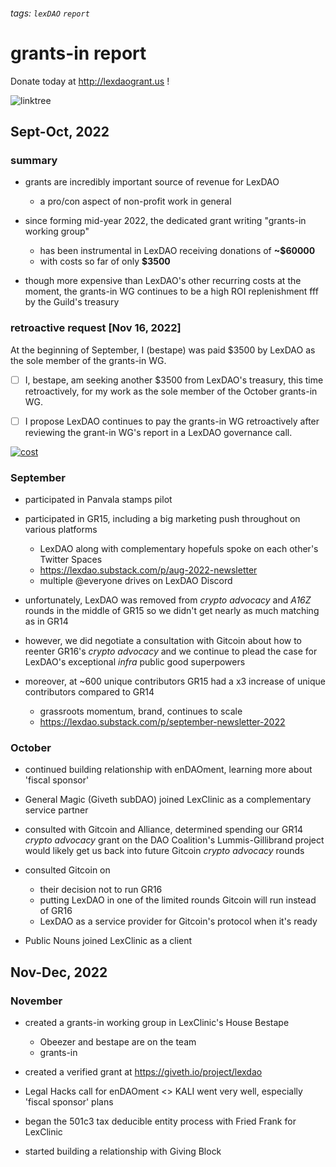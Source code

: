 ###### tags: `lexDAO` `report`

# grants-in report

Donate today at http://lexdaogrant.us !

![linktree](https://i.imgur.com/ZZ7v1wa.png)

## Sept-Oct, 2022

### summary

* grants are incredibly important source of revenue for LexDAO

  * a pro/con aspect of non-profit work in general

* since forming mid-year 2022, the dedicated grant writing "grants-in working group" 

  * has been instrumental in LexDAO receiving donations of **~$60000**
  * with costs so far of only **$3500**

* though more expensive than LexDAO's other recurring costs at the moment, the grants-in WG continues to be a high ROI replenishment fff by the Guild's treasury


### retroactive request [Nov 16, 2022]

At the beginning of September, I (bestape) was paid $3500 by LexDAO as the sole member of the grants-in WG.

* [ ] I, bestape, am seeking another $3500 from LexDAO's treasury, this time retroactively, for my work as the sole member of the October grants-in WG.

* [ ] I propose LexDAO continues to pay the grants-in WG retroactively after reviewing the grant-in WG's report in a LexDAO governance call.

[![cost](https://i.imgur.com/atEPMMl.png)](https://discord.com/channels/682960432272506907/900455547747323924/1037759817944682616)

### September

* participated in Panvala stamps pilot 

* participated in GR15, including a big marketing push throughout on various platforms

  * LexDAO along with complementary hopefuls spoke on each other's Twitter Spaces
  * https://lexdao.substack.com/p/aug-2022-newsletter
  * multiple @everyone drives on LexDAO Discord

* unfortunately, LexDAO was removed from *crypto advocacy* and *A16Z* rounds in the middle of GR15 so we didn't get nearly as much matching as in GR14

* however, we did negotiate a consultation with Gitcoin about how to reenter GR16's *crypto advocacy* and we continue to plead the case for LexDAO's exceptional *infra* public good superpowers

* moreover, at ~600 unique contributors GR15 had a x3  increase of unique contributors compared to GR14

  * grassroots momentum, brand, continues to scale
  * https://lexdao.substack.com/p/september-newsletter-2022

### October

* continued building relationship with enDAOment, learning more about 'fiscal sponsor'

* General Magic (Giveth subDAO) joined LexClinic as a complementary service partner

* consulted with Gitcoin and Alliance, determined spending our GR14 *crypto advocacy* grant on the DAO Coalition's Lummis-Gillibrand project would likely get us back into future Gitcoin *crypto advocacy* rounds

* consulted Gitcoin on

  * their decision not to run GR16
  * putting LexDAO in one of the limited rounds Gitcoin will run instead of GR16
  * LexDAO as a service provider for Gitcoin's protocol when it's ready

* Public Nouns joined LexClinic as a client

## Nov-Dec, 2022

### November

* created a grants-in working group in LexClinic's House Bestape

  * Obeezer and bestape are on the team
  * grants-in

* created a verified grant at https://giveth.io/project/lexdao

* Legal Hacks call for enDAOment <> KALI went very well, especially 'fiscal sponsor' plans

* began the 501c3 tax deducible entity process with Fried Frank for LexClinic

* started building a relationship with Giving Block

